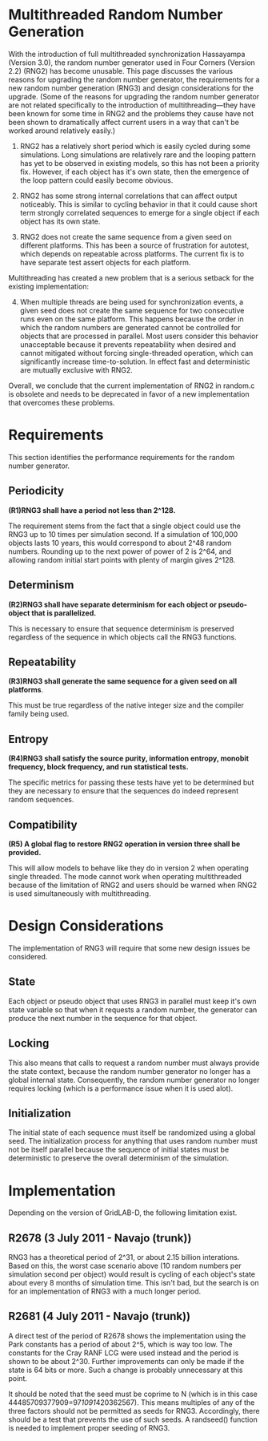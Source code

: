 # Multithreaded Random Number Generation

With the introduction of full multithreaded synchronization Hassayampa (Version 3.0), the random number generator used in Four Corners (Version 2.2) (RNG2) has become unusable. This page discusses the various reasons for upgrading the random number generator, the requirements for a new random number generation (RNG3) and design considerations for the upgrade. (Some of the reasons for upgrading the random number generator are not related specifically to the introduction of multithreading—they have been known for some time in RNG2 and the problems they cause have not been shown to dramatically affect current users in a way that can't be worked around relatively easily.) 

1) RNG2 has a relatively short period which is easily cycled during some simulations. Long simulations are relatively rare and the looping pattern has yet to be observed in existing models, so this has not been a priority fix. However, if each object has it's own state, then the emergence of the loop pattern could easily become obvious. 

2) RNG2 has some strong internal correlations that can affect output noticeably. This is similar to cycling behavior in that it could cause short term strongly correlated sequences to emerge for a single object if each object has its own state. 

3) RNG2 does not create the same sequence from a given seed on different platforms. This has been a source of frustration for autotest, which depends on repeatable across platforms. The current fix is to have separate test assert objects for each platform. 

Multithreading has created a new problem that is a serious setback for the existing implementation: 

4) When multiple threads are being used for synchronization events, a given seed does not create the same sequence for two consecutive runs even on the same platform. This happens because the order in which the random numbers are generated cannot be controlled for objects that are processed in parallel. Most users consider this behavior unacceptable because it prevents repeatability when desired and cannot mitigated without forcing single-threaded operation, which can significantly increase time-to-solution. In effect fast and deterministic are mutually exclusive with RNG2. 

Overall, we conclude that the current implementation of RNG2 in random.c is obsolete and needs to be deprecated in favor of a new implementation that overcomes these problems. 

# Requirements

This section identifies the performance requirements for the random number generator. 

## Periodicity

**(R1)RNG3 shall have a period not less than 2^128.**

The requirement stems from the fact that a single object could use the RNG3 up to 10 times per simulation second. If a simulation of 100,000 objects lasts 10 years, this would correspond to about 2^48 random numbers. Rounding up to the next power of power of 2 is 2^64, and allowing random initial start points with plenty of margin gives 2^128. 

## Determinism

**(R2)RNG3 shall have separate determinism for each object or pseudo-object that is parallelized.**

This is necessary to ensure that sequence determinism is preserved regardless of the sequence in which objects call the RNG3 functions. 

## Repeatability

**(R3)RNG3 shall generate the same sequence for a given seed on all platforms**. 

This must be true regardless of the native integer size and the compiler family being used. 

## Entropy

**(R4)RNG3 shall satisfy the source purity, information entropy, monobit frequency, block frequency, and run statistical tests.**

The specific metrics for passing these tests have yet to be determined but they are necessary to ensure that the sequences do indeed represent random sequences. 

## Compatibility

**(R5) A global flag to restore RNG2 operation in version three shall be provided.**

This will allow models to behave like they do in version 2 when operating single threaded. The mode cannot work when operating multithreaded because of the limitation of RNG2 and users should be warned when RNG2 is used simultaneously with multithreading. 

# Design Considerations

The implementation of RNG3 will require that some new design issues be considered. 

## State

Each object or pseudo object that uses RNG3 in parallel must keep it's own state variable so that when it requests a random number, the generator can produce the next number in the sequence for that object. 

## Locking

This also means that calls to request a random number must always provide the state context, because the random number generator no longer has a global internal state. Consequently, the random number generator no longer requires locking (which is a performance issue when it is used alot). 

## Initialization

The initial state of each sequence must itself be randomized using a global seed. The initialization process for anything that uses random number must not be itself parallel because the sequence of initial states must be deterministic to preserve the overall determinism of the simulation. 

# Implementation

Depending on the version of GridLAB-D, the following limitation exist. 

## R2678 (3 July 2011 - Navajo (trunk))

RNG3 has a theoretical period of 2^31, or about 2.15 billion interations. Based on this, the worst case scenario above (10 random numbers per simulation second per object) would result is cycling of each object's state about every 8 months of simulation time. This isn't bad, but the search is on for an implementation of RNG3 with a much longer period. 

## R2681 (4 July 2011 - Navajo (trunk))

A direct test of the period of R2678 shows the implementation using the Park constants has a period of about 2^5, which is way too low. The constants for the Cray RANF LCG were used instead and the period is shown to be about 2^30. Further improvements can only be made if the state is 64 bits or more. Such a change is probably unnecessary at this point. 

It should be noted that the seed must be coprime to N (which is in this case 44485709377909=97*1091*420362567). This means multiples of any of the three factors should not be permitted as seeds for RNG3. Accordingly, there should be a test that prevents the use of such seeds. A randseed() function is needed to implement proper seeding of RNG3. 


  
